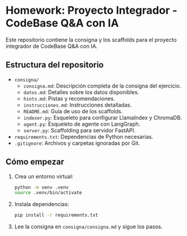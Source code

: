 # Homework: Proyecto Integrador - CodeBase Q&A con IA

Este repositorio contiene la consigna y los scaffolds para el proyecto integrador de CodeBase Q&A con IA.

## Estructura del repositorio

- `consigna/`
  - `consigna.md`: Descripción completa de la consigna del ejercicio.
  - `datos.md`: Detalles sobre los datos disponibles.
  - `hints.md`: Pistas y recomendaciones.
  - `instrucciones.md`: Instrucciones detalladas.
  - `README.md`: Guía de uso de los scaffolds.
  - `indexer.py`: Esqueleto para configurar LlamaIndex y ChromaDB.
  - `agent.py`: Esqueleto de agente con LangGraph.
  - `server.py`: Scaffolding para servidor FastAPI.
- `requirements.txt`: Dependencias de Python necesarias.
- `.gitignore`: Archivos y carpetas ignoradas por Git.

## Cómo empezar

1. Crea un entorno virtual:
   ```bash
   python -m venv .venv
   source .venv/bin/activate
   ```
2. Instala dependencias:
   ```bash
   pip install -r requirements.txt
   ```
3. Lee la consigna en `consigna/consigna.md` y sigue los pasos.
